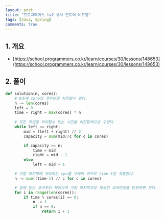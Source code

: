```yaml
---
layout: post
title: "프로그래머스 lv2 유사 칸토어 비트열"
tags: [Java, Spring]
comments: true
---
```


## 1. 개요
- [https://school.programmers.co.kr/learn/courses/30/lessons/148653](https://school.programmers.co.kr/learn/courses/30/lessons/148653)

## 2. 풀이
```python
def solution(n, cores):
    # 0초에 core의 갯수만큼 처리할수 있다.
    n -= len(cores)
    left = 0
    time = right = max(cores) * n
    
    # 모든 작업을 처리할수 있는 시간을 이진탐색으로 구한다.
    while left <= right:
        mid = (left + right) // 2
        capacity = sum(mid//c for c in cores)

        if capacity >= n:
            time = mid
            right = mid - 1
        else:
            left = mid + 1

    # 가장 마지막에 처리하는 cpu를 구해야 하므로 time-1만 적용한다.
    n -= sum((time-1) // c for c in cores)

    # 앞에 있는 코어부터 채워가며 가장 마지막으로 채워진 코어번호를 반환하면 된다.
    for i in range(len(cores)):
        if time % cores[i] == 0:
            n -= 1
            if n == 0:
                return i + 1
```
